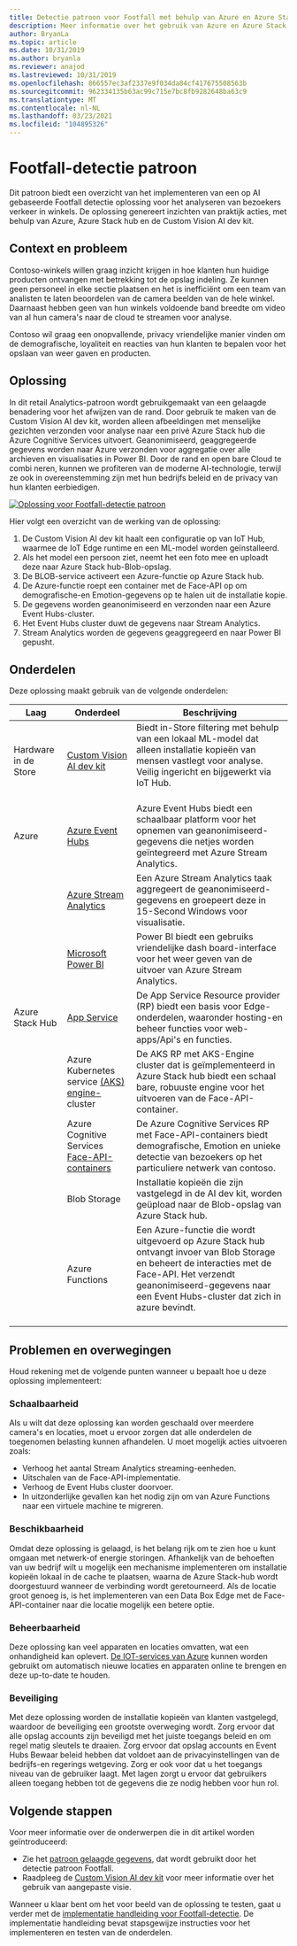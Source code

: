 ```yaml
---
title: Detectie patroon voor Footfall met behulp van Azure en Azure Stack hub
description: Meer informatie over het gebruik van Azure en Azure Stack hub voor het implementeren van een op AI gebaseerde Footfall detectie oplossing voor het analyseren van het verkeer van Retail Store.
author: BryanLa
ms.topic: article
ms.date: 10/31/2019
ms.author: bryanla
ms.reviewer: anajod
ms.lastreviewed: 10/31/2019
ms.openlocfilehash: 866557ec3af2337e9f034da84cf417675508563b
ms.sourcegitcommit: 962334135b63ac99c715e7bc8fb9282648ba63c9
ms.translationtype: MT
ms.contentlocale: nl-NL
ms.lasthandoff: 03/23/2021
ms.locfileid: "104895326"
---
```

# <a name="footfall-detection-pattern"></a>Footfall-detectie patroon

Dit patroon biedt een overzicht van het implementeren van een op AI gebaseerde Footfall detectie oplossing voor het analyseren van bezoekers verkeer in winkels. De oplossing genereert inzichten van praktijk acties, met behulp van Azure, Azure Stack hub en de Custom Vision AI dev kit.

## <a name="context-and-problem"></a>Context en probleem

Contoso-winkels willen graag inzicht krijgen in hoe klanten hun huidige producten ontvangen met betrekking tot de opslag indeling. Ze kunnen geen personeel in elke sectie plaatsen en het is inefficiënt om een team van analisten te laten beoordelen van de camera beelden van de hele winkel. Daarnaast hebben geen van hun winkels voldoende band breedte om video van al hun camera's naar de cloud te streamen voor analyse.

Contoso wil graag een onopvallende, privacy vriendelijke manier vinden om de demografische, loyaliteit en reacties van hun klanten te bepalen voor het opslaan van weer gaven en producten.

## <a name="solution"></a>Oplossing

In dit retail Analytics-patroon wordt gebruikgemaakt van een gelaagde benadering voor het afwijzen van de rand. Door gebruik te maken van de Custom Vision AI dev kit, worden alleen afbeeldingen met menselijke gezichten verzonden voor analyse naar een privé Azure Stack hub die Azure Cognitive Services uitvoert. Geanonimiseerd, geaggregeerde gegevens worden naar Azure verzonden voor aggregatie over alle archieven en visualisaties in Power BI. Door de rand en open bare Cloud te combi neren, kunnen we profiteren van de moderne AI-technologie, terwijl ze ook in overeenstemming zijn met hun bedrijfs beleid en de privacy van hun klanten eerbiedigen.

[![Oplossing voor Footfall-detectie patroon](media/pattern-retail-footfall-detection/solution-architecture.png)](media/pattern-retail-footfall-detection/solution-architecture.png)

Hier volgt een overzicht van de werking van de oplossing:

1. De Custom Vision AI dev kit haalt een configuratie op van IoT Hub, waarmee de IoT Edge runtime en een ML-model worden geïnstalleerd.
2. Als het model een persoon ziet, neemt het een foto mee en uploadt deze naar Azure Stack hub-Blob-opslag.
3. De BLOB-service activeert een Azure-functie op Azure Stack hub.
4. De Azure-functie roept een container met de Face-API op om demografische-en Emotion-gegevens op te halen uit de installatie kopie.
5. De gegevens worden geanonimiseerd en verzonden naar een Azure Event Hubs-cluster.
6. Het Event Hubs cluster duwt de gegevens naar Stream Analytics.
7. Stream Analytics worden de gegevens geaggregeerd en naar Power BI gepusht.

## <a name="components"></a>Onderdelen

Deze oplossing maakt gebruik van de volgende onderdelen:

| Laag | Onderdeel | Beschrijving |
|----------|-----------|-------------|
| Hardware in de Store | [Custom Vision AI dev kit](https://azure.github.io/Vision-AI-DevKit-Pages/) | Biedt in-Store filtering met behulp van een lokaal ML-model dat alleen installatie kopieën van mensen vastlegt voor analyse. Veilig ingericht en bijgewerkt via IoT Hub.<br><br>|
| Azure | [Azure Event Hubs](/azure/event-hubs/) | Azure Event Hubs biedt een schaalbaar platform voor het opnemen van geanonimiseerd-gegevens die netjes worden geïntegreerd met Azure Stream Analytics. |
|  | [Azure Stream Analytics](/azure/stream-analytics/) | Een Azure Stream Analytics taak aggregeert de geanonimiseerd-gegevens en groepeert deze in 15-Second Windows voor visualisatie. |
|  | [Microsoft Power BI](https://powerbi.microsoft.com/) | Power BI biedt een gebruiks vriendelijke dash board-interface voor het weer geven van de uitvoer van Azure Stream Analytics. |
| Azure Stack Hub | [App Service](/azure-stack/operator/azure-stack-app-service-overview) | De App Service Resource provider (RP) biedt een basis voor Edge-onderdelen, waaronder hosting-en beheer functies voor web-apps/Api's en functies. |
| | Azure Kubernetes service [(AKS) engine-](https://github.com/Azure/aks-engine) cluster | De AKS RP met AKS-Engine cluster dat is geïmplementeerd in Azure Stack hub biedt een schaal bare, robuuste engine voor het uitvoeren van de Face-API-container. |
| | Azure Cognitive Services [Face-API-containers](/azure/cognitive-services/face/face-how-to-install-containers)| De Azure Cognitive Services RP met Face-API-containers biedt demografische, Emotion en unieke detectie van bezoekers op het particuliere netwerk van contoso. |
| | Blob Storage | Installatie kopieën die zijn vastgelegd in de AI dev kit, worden geüpload naar de Blob-opslag van Azure Stack hub. |
| | Azure Functions | Een Azure-functie die wordt uitgevoerd op Azure Stack hub ontvangt invoer van Blob Storage en beheert de interacties met de Face-API. Het verzendt geanonimiseerd-gegevens naar een Event Hubs-cluster dat zich in azure bevindt.<br><br>|

## <a name="issues-and-considerations"></a>Problemen en overwegingen

Houd rekening met de volgende punten wanneer u bepaalt hoe u deze oplossing implementeert:

### <a name="scalability"></a>Schaalbaarheid

Als u wilt dat deze oplossing kan worden geschaald over meerdere camera's en locaties, moet u ervoor zorgen dat alle onderdelen de toegenomen belasting kunnen afhandelen. U moet mogelijk acties uitvoeren zoals:

- Verhoog het aantal Stream Analytics streaming-eenheden.
- Uitschalen van de Face-API-implementatie.
- Verhoog de Event Hubs cluster doorvoer.
- In uitzonderlijke gevallen kan het nodig zijn om van Azure Functions naar een virtuele machine te migreren.

### <a name="availability"></a>Beschikbaarheid

Omdat deze oplossing is gelaagd, is het belang rijk om te zien hoe u kunt omgaan met netwerk-of energie storingen. Afhankelijk van de behoeften van uw bedrijf wilt u mogelijk een mechanisme implementeren om installatie kopieën lokaal in de cache te plaatsen, waarna de Azure Stack-hub wordt doorgestuurd wanneer de verbinding wordt geretourneerd. Als de locatie groot genoeg is, is het implementeren van een Data Box Edge met de Face-API-container naar die locatie mogelijk een betere optie.

### <a name="manageability"></a>Beheerbaarheid

Deze oplossing kan veel apparaten en locaties omvatten, wat een onhandigheid kan oplevert. [De IOT-services van Azure](/azure/iot-fundamentals/) kunnen worden gebruikt om automatisch nieuwe locaties en apparaten online te brengen en deze up-to-date te houden.

### <a name="security"></a>Beveiliging

Met deze oplossing worden de installatie kopieën van klanten vastgelegd, waardoor de beveiliging een grootste overweging wordt. Zorg ervoor dat alle opslag accounts zijn beveiligd met het juiste toegangs beleid en om regel matig sleutels te draaien. Zorg ervoor dat opslag accounts en Event Hubs Bewaar beleid hebben dat voldoet aan de privacyinstellingen van de bedrijfs-en regerings wetgeving. Zorg er ook voor dat u het toegangs niveau van de gebruiker laagt. Met lagen zorgt u ervoor dat gebruikers alleen toegang hebben tot de gegevens die ze nodig hebben voor hun rol.

## <a name="next-steps"></a>Volgende stappen

Voor meer informatie over de onderwerpen die in dit artikel worden geïntroduceerd:

- Zie het [patroon gelaagde gegevens](https://aka.ms/tiereddatadeploy), dat wordt gebruikt door het detectie patroon Footfall.
- Raadpleeg de [Custom Vision AI dev kit](https://azure.github.io/Vision-AI-DevKit-Pages/) voor meer informatie over het gebruik van aangepaste visie. 

Wanneer u klaar bent om het voor beeld van de oplossing te testen, gaat u verder met de [implementatie handleiding voor Footfall-detectie](solution-deployment-guide-retail-footfall-detection.md). De implementatie handleiding bevat stapsgewijze instructies voor het implementeren en testen van de onderdelen.
